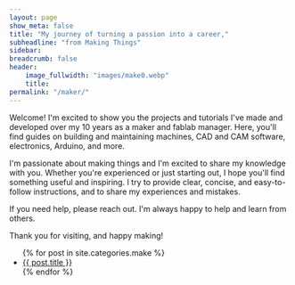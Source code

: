 ```yaml
---
layout: page
show_meta: false
title: "My journey of turning a passion into a career,"
subheadline: "from Making Things"
sidebar: 
breadcrumb: false
header:
    image_fullwidth: "images/make0.webp"
    title: 
permalink: "/maker/"
---
```


Welcome! I'm excited to show you the projects and tutorials I've made and developed over my 10 years as a maker and fablab manager. Here, you'll find guides on building and maintaining machines, CAD and CAM software, electronics, Arduino, and more.

I'm passionate about making things and I'm excited to share my knowledge with you. Whether you're experienced or just starting out, I hope you'll find something useful and inspiring. I try to provide clear, concise, and easy-to-follow instructions, and to share my experiences and mistakes.

If you need help, please reach out. I'm always happy to help and learn from others.

Thank you for visiting, and happy making!


<ul>
    {% for post in site.categories.make %}
    <li><a href="{{ site.url }}{{ site.baseurl }}{{ post.url }}">{{ post.title }}</a></li>
    {% endfor %}
</ul>